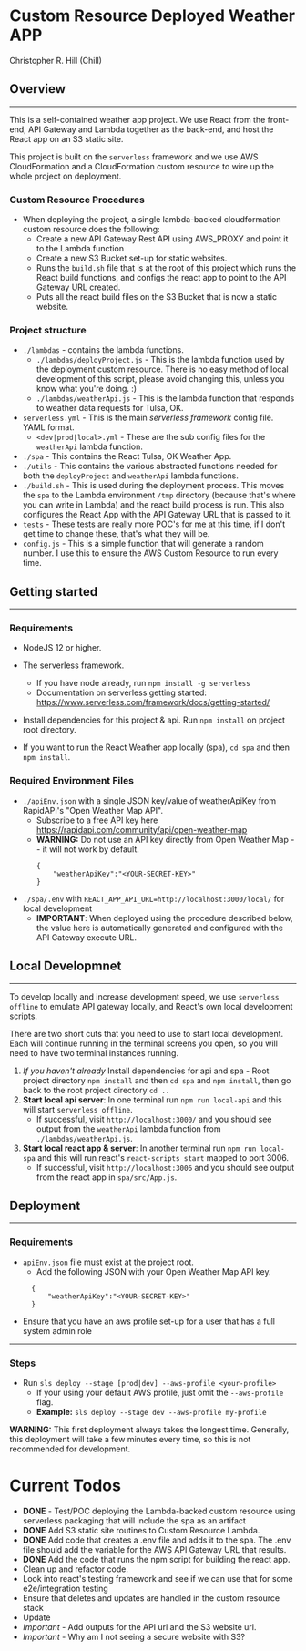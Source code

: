 # Custom Resource Deployed Weather APP
Christopher R. Hill (Chill)
## Overview
---
This is a self-contained weather app project.  We use React from the front-end, API Gateway and Lambda together as the back-end, and host the React app on an S3 static site.

This project is built on the `serverless` framework and we use AWS CloudFormation and a CloudFormation custom resource to wire up the whole project on deployment. 

### Custom Resource Procedures

* When deploying the project, a single lambda-backed cloudformation custom resource does the following:
    * Create a new API Gateway Rest API using AWS_PROXY and point it to the Lambda function
    * Create a new S3 Bucket set-up for static websites. 
    * Runs the `build.sh` file that is at the root of this project which runs the React build functions, and configs the react app to point to the API Gateway URL created.
    * Puts all the react build files on the S3 Bucket that is now a static website.

### Project structure
* `./lambdas` - contains the lambda functions.
  * `./lambdas/deployProject.js` - This is the lambda function used by the deployment custom resource. There is no easy method of local development of this script, please avoid changing this, unless you know what you're doing. :) 
  * `./lambdas/weatherApi.js` - This is the lambda function that responds to weather data requests for Tulsa, OK. 
* `serverless.yml` - This is the main *serverless framework* config file. YAML format.
  * `<dev|prod|local>.yml` - These are the sub config files for the `weatherApi` lambda function.  
* `./spa` - This contains the React Tulsa, OK Weather App.  
* `./utils` - This contains the various abstracted functions needed for both the `deployProject` and `weatherApi` lambda functions. 
* `./build.sh` - This is used during the deployment process.  This moves the `spa` to the Lambda environment `/tmp` directory (because that's where you can write in Lambda) and the react build process is run.  This also configures the React App with the API Gateway URL that is passed to it.  
* `tests` - These tests are really more POC's for me at this time, if I don't get time to change these, that's what they will be. 
* `config.js` - This is a simple function that will generate a random number.  I use this to ensure the AWS Custom Resource to run every time. 

## Getting started
---
### Requirements 
* NodeJS 12 or higher. 
* The serverless framework.

  * If you have node already, run `npm install -g serverless`
  * Documentation on serverless getting started: https://www.serverless.com/framework/docs/getting-started/

* Install dependencies for this project & api. Run `npm install` on project root directory.
* If you want to run the React Weather app locally (spa), `cd spa` and then `npm install`.

### Required Environment Files
* `./apiEnv.json` with a single JSON key/value of weatherApiKey from RapidAPI's "Open Weather Map API". 
  * Subscribe to a free API key here https://rapidapi.com/community/api/open-weather-map
  * **WARNING:** Do not use an API key directly from Open Weather Map -- it will not work by default. 
    ```
    {
        "weatherApiKey":"<YOUR-SECRET-KEY>"
    }
    ``` 
* `./spa/.env` with `REACT_APP_API_URL=http://localhost:3000/local/` for local development
    * **IMPORTANT**: When deployed using the procedure described below, the value here is automatically generated and configured with the API Gateway execute URL. 

## Local Developmnet 
---
To develop locally and increase development speed, we use `serverless offline` to emulate API gateway locally, and React's own local development scripts. 

There are two short cuts that you need to use to start local development.  Each will continue running in the terminal screens you open, so you will need to have two terminal instances running.
1. *If you haven't already* Install dependencies for api and spa - Root project directory `npm install` and then `cd spa` and `npm install`, then go back to the root project directory `cd ..`
2. **Start local api server**: In one terminal run `npm run local-api` and this will start `serverless offline`. 
    * If successful, visit `http://localhost:3000/` and you should see output from the `weatherApi` lambda function from `./lambdas/weatherApi.js`. 
3. **Start local react app & server**: In another terminal run `npm run local-spa` and this will run react's `react-scripts start` mapped to port 3006.  
    * If successful, visit `http://localhost:3006` and you should see output from the react app in `spa/src/App.js`. 

## Deployment
---
### Requirements
* `apiEnv.json` file must exist at the project root. 
  * Add the following JSON with your Open Weather Map API key. 
  ```
    {
        "weatherApiKey":"<YOUR-SECRET-KEY>"
    }
  ```  
* Ensure that you have an aws profile set-up for a user that has a full system admin role
---

### Steps 
* Run `sls deploy --stage [prod|dev] --aws-profile <your-profile>`
  * If your using your default AWS profile, just omit the `--aws-profile` flag.
  * **Example:** `sls deploy --stage dev --aws-profile my-profile`

**WARNING:** This first deployment always takes the longest time.  Generally, this deployment will take a few minutes every time, so this is not recommended for development.


# Current Todos
* **DONE** - Test/POC deploying the Lambda-backed custom resource using serverless packaging that will include the spa as an artifact
* **DONE** Add S3 static site routines to Custom Resource Lambda. 
* **DONE** Add code that creates a .env file and adds it to the spa.  The .env file should add the variable for the AWS API Gateway URL that results.  
* **DONE** Add the code that runs the npm script for building the react app.
* Clean up and refactor code. 
* Look into react's testing framework and see if we can use that for some e2e/integration testing
* Ensure that deletes and updates are handled in the custom resource stack
* Update 
* *Important* - Add outputs for the API url and the S3 website url. 
* *Important* - Why am I not seeing a secure website with S3? 